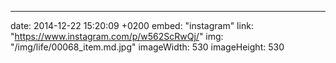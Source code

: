 ---
date: 2014-12-22 15:20:09 +0200
embed: "instagram"
link: "https://www.instagram.com/p/w562ScRwQj/"
img: "/img/life/00068_item.md.jpg"
imageWidth: 530
imageHeight: 530
